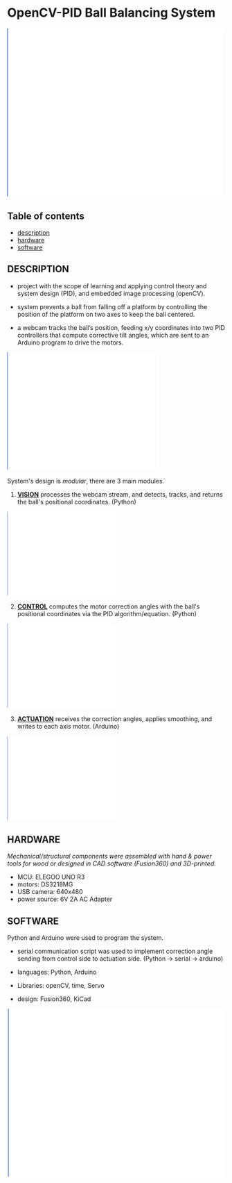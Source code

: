 # OpenCV-PID Ball Balancing System
<p align="left">
  <img src="assets/white.jpg" width="500" />
</p>

## Table of contents
* [description](#description)
* [hardware](#hardware)
* [software](#software)

## DESCRIPTION
- project with the scope of learning and applying control theory and system design (PID), and embedded image processing (openCV).
- system prevents a ball from falling off a platform by controlling the position of the platform on two axes to keep the ball centered.
  
- a webcam tracks the ball’s position, feeding x/y coordinates into two PID controllers that compute corrective tilt angles, which are sent to an Arduino program to drive the motors.
<p align="left">
  <img src="assets/white.jpg" width="350" />
</p>

System's design is _modular_, there are 3 main modules.

1. [**VISION**](assets/pid-cv-vision-workflowdrawio.drawio.png) processes the webcam stream, and detects, tracks, and returns the ball's positional coordinates. (Python)
<p align="left">
  <img src="assets/white.jpg" width="250" />
</p>

2. [**CONTROL**](assets/pid-cv-control-workflow.drawio.png) computes the motor correction angles with the ball's positional coordinates via the PID algorithm/equation. (Python)
 <p align="left">
  <img src="assets/white.jpg" width="250" />
</p>

3. [**ACTUATION**](assets/2pid-cv-actuation-workflow.drawio.png) receives the correction angles, applies smoothing, and writes to each axis motor. (Arduino)
 <p align="left">
  <img src="assets/white.jpg" width="250" />
</p>

## HARDWARE 
_Mechanical/structural components were assembled with hand & power tools for wood or designed in CAD software (Fusion360) and 3D-printed._
- MCU: ELEGOO UNO R3
- motors: DS3218MG
- USB camera: 640x480
- power source: 6V 2A AC Adapter


## SOFTWARE
Python and Arduino were used to program the system. 
- serial communication script was used to implement correction angle sending from control side to actuation side. (Python -> serial -> arduino)
  
- languages: Python, Arduino
- Libraries: openCV, time, Servo
- design: Fusion360, KiCad
  <br>


<p align="center">
  <img src="assets/white.jpg" width="500" />
</p>

